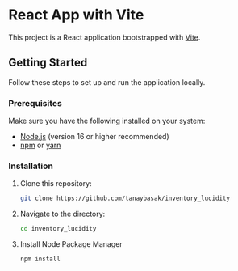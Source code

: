 # React App with Vite  

This project is a React application bootstrapped with [Vite](https://vitejs.dev/).  

## Getting Started  

Follow these steps to set up and run the application locally.  

### Prerequisites  

Make sure you have the following installed on your system:  
- [Node.js](https://nodejs.org/) (version 16 or higher recommended)  
- [npm](https://www.npmjs.com/) or [yarn](https://yarnpkg.com/)  

### Installation  

1. Clone this repository:  
   ```bash
   git clone https://github.com/tanaybasak/inventory_lucidity

2. Navigate to the directory:  
   ```bash
   cd inventory_lucidity

3. Install Node Package Manager
   ```bash
   npm install

